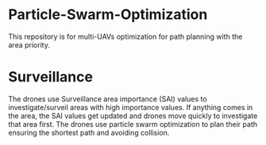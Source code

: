 # Particle-Swarm-Optimization
This repository is for multi-UAVs optimization for path planning with the area priority.

# Surveillance 
The drones use Surveillance area importance (SAI) values to investigate/surveil areas with high importance values. If anything comes in the area, the SAI values get updated and drones move quickly to investigate that area first. 
The drones use particle swarm optimization to plan their path ensuring the shortest path and avoiding collision. 
